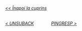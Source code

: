###### [<< Înapoi la cuprins](../Cuprins.md)
######  [< UNSUBACK](14.%20UNSUBACK.md) &nbsp;&nbsp;&nbsp;&nbsp;&nbsp;&nbsp;&nbsp;&nbsp;&nbsp;&nbsp;&nbsp;&nbsp; [PINGRESP >](16.%20PINGRESP.md) 